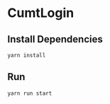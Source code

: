 # CumtLogin

## Install Dependencies

```shell
yarn install
```

## Run

```shell
yarn run start
```

